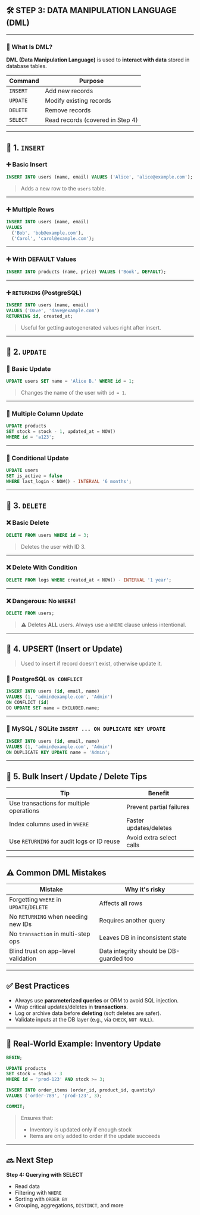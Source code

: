 ## 🛠️ STEP 3: DATA MANIPULATION LANGUAGE (DML)

---

### 🔹 What Is DML?

**DML (Data Manipulation Language)** is used to **interact with data** stored in database tables.

| Command  | Purpose                          |
| -------- | -------------------------------- |
| `INSERT` | Add new records                  |
| `UPDATE` | Modify existing records          |
| `DELETE` | Remove records                   |
| `SELECT` | Read records (covered in Step 4) |

---

## 🔸 1. `INSERT`

### ➕ Basic Insert

```sql
INSERT INTO users (name, email) VALUES ('Alice', 'alice@example.com');
```

> Adds a new row to the `users` table.

---

### ➕ Multiple Rows

```sql
INSERT INTO users (name, email)
VALUES
  ('Bob', 'bob@example.com'),
  ('Carol', 'carol@example.com');
```

---

### ➕ With DEFAULT Values

```sql
INSERT INTO products (name, price) VALUES ('Book', DEFAULT);
```

---

### ➕ `RETURNING` (PostgreSQL)

```sql
INSERT INTO users (name, email)
VALUES ('Dave', 'dave@example.com')
RETURNING id, created_at;
```

> Useful for getting autogenerated values right after insert.

---

## 🔸 2. `UPDATE`

### 🔁 Basic Update

```sql
UPDATE users SET name = 'Alice B.' WHERE id = 1;
```

> Changes the name of the user with `id = 1`.

---

### 🔁 Multiple Column Update

```sql
UPDATE products
SET stock = stock - 1, updated_at = NOW()
WHERE id = 'a123';
```

---

### 🔁 Conditional Update

```sql
UPDATE users
SET is_active = false
WHERE last_login < NOW() - INTERVAL '6 months';
```

---

## 🔸 3. `DELETE`

### ❌ Basic Delete

```sql
DELETE FROM users WHERE id = 3;
```

> Deletes the user with ID 3.

---

### ❌ Delete With Condition

```sql
DELETE FROM logs WHERE created_at < NOW() - INTERVAL '1 year';
```

---

### ❌ Dangerous: No `WHERE`!

```sql
DELETE FROM users;
```

> ⚠️ Deletes **ALL** users. Always use a `WHERE` clause unless intentional.

---

## 🔸 4. UPSERT (Insert or Update)

> Used to insert if record doesn’t exist, otherwise update it.

### 🔁 PostgreSQL `ON CONFLICT`

```sql
INSERT INTO users (id, email, name)
VALUES (1, 'admin@example.com', 'Admin')
ON CONFLICT (id)
DO UPDATE SET name = EXCLUDED.name;
```

---

### 🔁 MySQL / SQLite `INSERT ... ON DUPLICATE KEY UPDATE`

```sql
INSERT INTO users (id, email, name)
VALUES (1, 'admin@example.com', 'Admin')
ON DUPLICATE KEY UPDATE name = 'Admin';
```

---

## 🔸 5. Bulk Insert / Update / Delete Tips

| Tip                                        | Benefit                  |
| ------------------------------------------ | ------------------------ |
| Use transactions for multiple operations   | Prevent partial failures |
| Index columns used in `WHERE`              | Faster updates/deletes   |
| Use `RETURNING` for audit logs or ID reuse | Avoid extra select calls |

---

## ⚠️ Common DML Mistakes

| Mistake                                 | Why it's risky                          |
| --------------------------------------- | --------------------------------------- |
| Forgetting `WHERE` in `UPDATE`/`DELETE` | Affects all rows                        |
| No `RETURNING` when needing new IDs     | Requires another query                  |
| No `transaction` in multi-step ops      | Leaves DB in inconsistent state         |
| Blind trust on app-level validation     | Data integrity should be DB-guarded too |

---

## ✅ Best Practices

- Always use **parameterized queries** or ORM to avoid SQL injection.
- Wrap critical updates/deletes in **transactions**.
- Log or archive data before **deleting** (soft deletes are safer).
- Validate inputs at the DB layer (e.g., via `CHECK`, `NOT NULL`).

---

## 🧠 Real-World Example: Inventory Update

```sql
BEGIN;

UPDATE products
SET stock = stock - 3
WHERE id = 'prod-123' AND stock >= 3;

INSERT INTO order_items (order_id, product_id, quantity)
VALUES ('order-789', 'prod-123', 3);

COMMIT;
```

> Ensures that:
>
> - Inventory is updated only if enough stock
> - Items are only added to order if the update succeeds

---

## 🔜 Next Step

**Step 4: Querying with SELECT**

- Read data
- Filtering with `WHERE`
- Sorting with `ORDER BY`
- Grouping, aggregations, `DISTINCT`, and more
